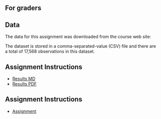 ## For graders

## Data

The data for this assignment was downloaded from the course web site:

The dataset is stored in a comma-separated-value (CSV) file and there
are a total of 17,568 observations in this dataset.


## Assignment Instructions

* [Results  MD](https://github.com/Liondance/RepData_PeerAssessment1/blob/master/PA1_template.md)
* [Results PDF](https://github.com/Liondance/RepData_PeerAssessment1/blob/master/PA1_template.pdf)

## Assignment Instructions

* [Assignment](https://github.com/Liondance/RepData_PeerAssessment1/blob/master/Assignment.md)

